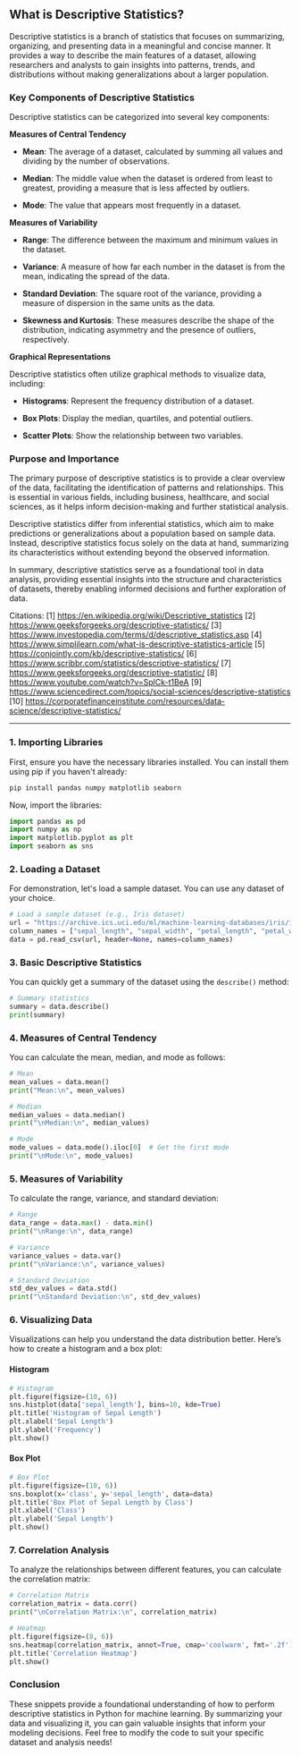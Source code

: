 ## What is Descriptive Statistics?

Descriptive statistics is a branch of statistics that focuses on summarizing, organizing, and presenting data in a meaningful and concise manner. It provides a way to describe the main features of a dataset, allowing researchers and analysts to gain insights into patterns, trends, and distributions without making generalizations about a larger population.

### Key Components of Descriptive Statistics

Descriptive statistics can be categorized into several key components:

****Measures of Central Tendency****

- **Mean**: The average of a dataset, calculated by summing all values and dividing by the number of observations.
  
- **Median**: The middle value when the dataset is ordered from least to greatest, providing a measure that is less affected by outliers.

- **Mode**: The value that appears most frequently in a dataset.

****Measures of Variability****

- **Range**: The difference between the maximum and minimum values in the dataset.

- **Variance**: A measure of how far each number in the dataset is from the mean, indicating the spread of the data.

- **Standard Deviation**: The square root of the variance, providing a measure of dispersion in the same units as the data.

- **Skewness and Kurtosis**: These measures describe the shape of the distribution, indicating asymmetry and the presence of outliers, respectively.

****Graphical Representations****

Descriptive statistics often utilize graphical methods to visualize data, including:

- **Histograms**: Represent the frequency distribution of a dataset.

- **Box Plots**: Display the median, quartiles, and potential outliers.

- **Scatter Plots**: Show the relationship between two variables.

### Purpose and Importance

The primary purpose of descriptive statistics is to provide a clear overview of the data, facilitating the identification of patterns and relationships. This is essential in various fields, including business, healthcare, and social sciences, as it helps inform decision-making and further statistical analysis.

Descriptive statistics differ from inferential statistics, which aim to make predictions or generalizations about a population based on sample data. Instead, descriptive statistics focus solely on the data at hand, summarizing its characteristics without extending beyond the observed information.

In summary, descriptive statistics serve as a foundational tool in data analysis, providing essential insights into the structure and characteristics of datasets, thereby enabling informed decisions and further exploration of data.

Citations:
[1] https://en.wikipedia.org/wiki/Descriptive_statistics
[2] https://www.geeksforgeeks.org/descriptive-statistics/
[3] https://www.investopedia.com/terms/d/descriptive_statistics.asp
[4] https://www.simplilearn.com/what-is-descriptive-statistics-article
[5] https://conjointly.com/kb/descriptive-statistics/
[6] https://www.scribbr.com/statistics/descriptive-statistics/
[7] https://www.geeksforgeeks.org/descriptive-statistic/
[8] https://www.youtube.com/watch?v=SplCk-t1BeA
[9] https://www.sciencedirect.com/topics/social-sciences/descriptive-statistics
[10] https://corporatefinanceinstitute.com/resources/data-science/descriptive-statistics/

-------------
### 1. Importing Libraries

First, ensure you have the necessary libraries installed. You can install them using pip if you haven't already:

```bash
pip install pandas numpy matplotlib seaborn
```

Now, import the libraries:

```python
import pandas as pd
import numpy as np
import matplotlib.pyplot as plt
import seaborn as sns
```

### 2. Loading a Dataset

For demonstration, let's load a sample dataset. You can use any dataset of your choice.

```python
# Load a sample dataset (e.g., Iris dataset)
url = "https://archive.ics.uci.edu/ml/machine-learning-databases/iris/iris.data"
column_names = ["sepal_length", "sepal_width", "petal_length", "petal_width", "class"]
data = pd.read_csv(url, header=None, names=column_names)
```

### 3. Basic Descriptive Statistics

You can quickly get a summary of the dataset using the `describe()` method:

```python
# Summary statistics
summary = data.describe()
print(summary)
```

### 4. Measures of Central Tendency

You can calculate the mean, median, and mode as follows:

```python
# Mean
mean_values = data.mean()
print("Mean:\n", mean_values)

# Median
median_values = data.median()
print("\nMedian:\n", median_values)

# Mode
mode_values = data.mode().iloc[0]  # Get the first mode
print("\nMode:\n", mode_values)
```

### 5. Measures of Variability

To calculate the range, variance, and standard deviation:

```python
# Range
data_range = data.max() - data.min()
print("\nRange:\n", data_range)

# Variance
variance_values = data.var()
print("\nVariance:\n", variance_values)

# Standard Deviation
std_dev_values = data.std()
print("\nStandard Deviation:\n", std_dev_values)
```

### 6. Visualizing Data

Visualizations can help you understand the data distribution better. Here’s how to create a histogram and a box plot:

#### Histogram

```python
# Histogram
plt.figure(figsize=(10, 6))
sns.histplot(data['sepal_length'], bins=10, kde=True)
plt.title('Histogram of Sepal Length')
plt.xlabel('Sepal Length')
plt.ylabel('Frequency')
plt.show()
```

#### Box Plot

```python
# Box Plot
plt.figure(figsize=(10, 6))
sns.boxplot(x='class', y='sepal_length', data=data)
plt.title('Box Plot of Sepal Length by Class')
plt.xlabel('Class')
plt.ylabel('Sepal Length')
plt.show()
```

### 7. Correlation Analysis

To analyze the relationships between different features, you can calculate the correlation matrix:

```python
# Correlation Matrix
correlation_matrix = data.corr()
print("\nCorrelation Matrix:\n", correlation_matrix)

# Heatmap
plt.figure(figsize=(8, 6))
sns.heatmap(correlation_matrix, annot=True, cmap='coolwarm', fmt='.2f')
plt.title('Correlation Heatmap')
plt.show()
```

### Conclusion

These snippets provide a foundational understanding of how to perform descriptive statistics in Python for machine learning. By summarizing your data and visualizing it, you can gain valuable insights that inform your modeling decisions. Feel free to modify the code to suit your specific dataset and analysis needs!